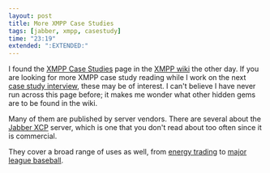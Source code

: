 ```yaml
---
layout: post
title: More XMPP Case Studies
tags: [jabber, xmpp, casestudy]
time: "23:19"
extended: ":EXTENDED:"
---
```


I found the [XMPP Case
Studies](http://wiki.xmpp.org/web/XMPP_Case_Studies) page in the [XMPP
wiki](http://wiki.xmpp.org) the other day. If you are looking for more
XMPP case study reading while I work on the next [case study
interview](http://metajack.im/2010/01/05/xmpp-case-study-interview-cabulous/),
these may be of interest. I can't believe I have never run across this
page before; it makes me wonder what other hidden gems are to be found
in the wiki.

Many of them are published by server vendors. There are several about
the [Jabber XCP](http://www.jabber.com/CE/JabberXCP) server, which is
one that you don't read about too often since it is commercial. 

They cover a broad range of uses as well, from [energy
trading](http://www.jabber.com/media/Jabber_Inc_Net_Energy_Case_Study.pdf)
to [major league baseball](http://www.process-one.net/en/news/article/mlb_processone_xmpp_chat_system/).
